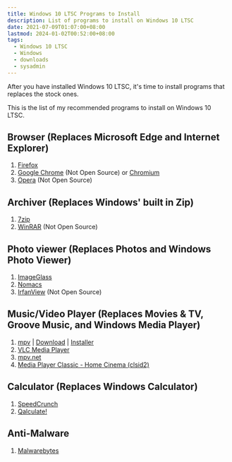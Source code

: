 ```yaml
---
title: Windows 10 LTSC Programs to Install
description: List of programs to install on Windows 10 LTSC
date: 2021-07-09T01:07:00+08:00
lastmod: 2024-01-02T00:52:00+08:00
tags:
  - Windows 10 LTSC
  - Windows
  - downloads
  - sysadmin
---
```

After you have installed Windows 10 LTSC, it's time to install programs that replaces the stock ones.

This is the list of my recommended programs to install on Windows 10 LTSC.

## Browser (Replaces Microsoft Edge and Internet Explorer)
1. [Firefox](https://www.mozilla.org/en-US/firefox/new/)
2. [Google Chrome](https://www.google.com/intl/en_us/chrome/) (Not Open Source) or [Chromium](https://www.chromium.org)
3. [Opera](https://www.opera.com) (Not Open Source)

## Archiver (Replaces Windows' built in Zip)
1. [7zip](https://www.7-zip.org)
2. [WinRAR](https://www.win-rar.com) (Not Open Source)

## Photo viewer (Replaces Photos and Windows Photo Viewer)
1. [ImageGlass](https://imageglass.org)
2. [Nomacs](https://nomacs.org)
3. [IrfanView](https://www.irfanview.com) (Not Open Source)

## Music/Video Player (Replaces Movies & TV, Groove Music, and Windows Media Player)
1. [mpv](https://mpv.io) | [Download](https://sourceforge.net/projects/mpv-player-windows/files/) | [Installer](https://github.com/rossy/mpv-install)
2. [VLC Media Player](https://www.videolan.org)
3. [mpv.net](https://github.com/stax76/mpv.net)
4. [Media Player Classic - Home Cinema (clsid2)](https://github.com/clsid2/mpc-hc)

## Calculator (Replaces Windows Calculator)
1. [SpeedCrunch](https://speedcrunch.org)
2. [Qalculate!](https://qalculate.github.io)

## Anti-Malware
1. [Malwarebytes](https://www.malwarebytes.com)